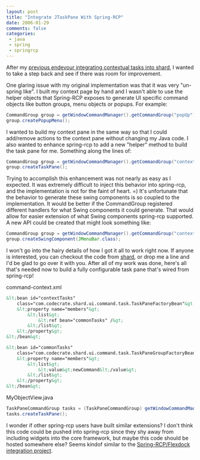 ```yaml
---
layout: post
title: "Integrate JTaskPane With Spring-RCP"
date: 2006-01-29
comments: false
categories:
 - java
 - spring
 - springrcp
---
```


After my [previous endevour integrating contextual tasks into shard](http://jroller.com/page/wireframe/?anchor=contextual_tasks), I wanted to take a step back and see if there was room for improvement.



One glaring issue with my original implementation was that it was very "un-spring like". I built my context page by hand and I wasn't able to use the helper objects that Spring-RCP exposes to generate UI specific command objects like button groups, menu objects or popups. For example:


```java
CommandGroup group = getWindowCommandManager().getCommandGroup("popUp");
group.createPopupMenu();
```



I wanted to build my context pane in the same way so that I could add/remove actions to the context pane without changing my Java code. I also wanted to enhance spring-rcp to add a new "helper" method to build the task pane for me. Something along the lines of:


```java
CommandGroup group = getWindowCommandManager().getCommandGroup("contextTasks");
group.createTaskPane();
```



Trying to accomplish this enhancement was not nearly as easy as I expected. It was extremely difficult to inject this behavior into spring-rcp, and the implementation is not for the faint of heart. =) It's unfortunate that the behavior to generate these swing components is so coupled to the implementation. It would be better if the CommandGroup registered different handlers for what Swing components it could generate. That would allow for easier extension of what Swing components spring-rcp supported. A new API could be created that might look something like:


```java
CommandGroup group = getWindowCommandManager().getCommandGroup("contextTasks");
group.createSwingComponent(JMenuBar.class);
```



I won't go into the hairy details of how I got it all to work right now. If anyone is interested, you can checkout the code from [shard](http://shard.codecrate.com), or drop me a line and I'd be glad to go over it with you. After all of my work was done, here's all that's needed now to build a fully configurable task pane that's wired from spring-rcp!


command-context.xml

```xml
&lt;bean id="contextTasks"
    class="com.codecrate.shard.ui.command.task.TaskPaneFactoryBean"&gt;
    &lt;property name="members"&gt;
        &lt;list&gt;
            &lt;ref bean="commonTasks" /&gt;
        &lt;/list&gt;
    &lt;/property&gt;
&lt;/bean&gt;

&lt;bean id="commonTasks"
    class="com.codecrate.shard.ui.command.task.TaskPaneGroupFactoryBean"&gt;
    &lt;property name="members"&gt;
        &lt;list&gt;
            &lt;value&gt;newCommand&lt;/value&gt;
        &lt;/list&gt;
    &lt;/property&gt;
&lt;/bean&gt;
```


MyObjectView.java

```java
TaskPaneCommandGroup tasks = (TaskPaneCommandGroup) getWindowCommandManager().getCommandGroup("contextTasks");
tasks.createTaskPane();
```



I wonder if other spring-rcp users have built similar extensions? I don't think this code could be pushed into spring-rcp since they shy away from including widgets into the core framework, but maybe this code should be hosted somewhere else? Seems kindof similar to the [Spring-RCP/Flexdock integration project](https://jide-springrcp.dev.java.net/).
